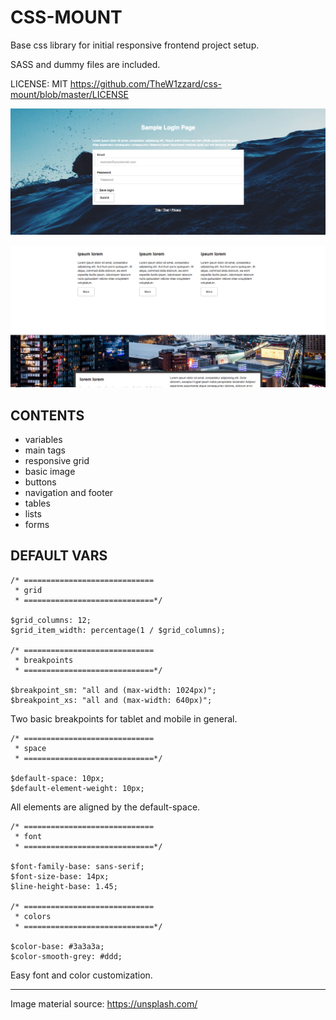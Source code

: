 # CSS-MOUNT

Base css library for initial responsive frontend project setup.

SASS and dummy files are included.

LICENSE: MIT <https://github.com/TheW1zzard/css-mount/blob/master/LICENSE>

![screen1](./screenshots/screen1.png)

![screen2](./screenshots/screen2.png)

## CONTENTS

- variables
- main tags
- responsive grid
- basic image
- buttons
- navigation and footer
- tables
- lists
- forms

## DEFAULT VARS

    /* =============================
     * grid
     * =============================*/

    $grid_columns: 12;
    $grid_item_width: percentage(1 / $grid_columns);

    /* =============================
     * breakpoints
     * =============================*/

    $breakpoint_sm: "all and (max-width: 1024px)";
    $breakpoint_xs: "all and (max-width: 640px)";

Two basic breakpoints for tablet and mobile in general.

    /* =============================
     * space
     * =============================*/

    $default-space: 10px;
    $default-element-weight: 10px;

All elements are aligned by the default-space.

    /* =============================
     * font
     * =============================*/

    $font-family-base: sans-serif;
    $font-size-base: 14px;
    $line-height-base: 1.45;

    /* =============================
     * colors
     * =============================*/

    $color-base: #3a3a3a;
    $color-smooth-grey: #ddd;

Easy font and color customization.

<hr>

Image material source: <https://unsplash.com/>
